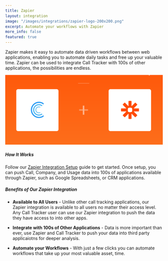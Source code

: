 ```yaml
---
title: Zapier
layout: integration
image: "/images/integrations/zapier-logo-200x200.png"
excerpt: Automate your workflows with Zapier
more_info: false
featured: true
---
```

Zapier makes it easy to automate data driven workflows between web applications, enabling you to automate daily tasks and free up your valuable time. Zapier can be used to integrate Call Tracker with 100s of other applications, the possibilities are endless.


<p class="text-center"><img src="/images/integrations/mockups/calltracker-plus-zapier-is-awesome.png" class="blog-content-img" alt="google adwords integration" /></p>

##### How It Works
Follow our <a href="https://app.calltracker.io/help/article/zapier-integration-setup/" target="_blank">Zapier Integration Setup</a> guide to get started. Once setup, you can push Call, Company, and Usage data into 100s of applications available through Zapier, such as Google Spreadsheets, or CRM applications. 


##### Benefits of Our Zapier Integration
* **Available to All Users** - Unlike other call tracking applications, our Zapier integration is available to all users no matter their access level. Any Call Tracker user can use our Zapier integration to push the data they have access to into other apps. 

* **Integrate with 100s of Other Applications** - Data is more important than ever, use Zapier and Call Tracker to push your data into third party applicaiotns for deeper analysis. 

* **Automate your Workflows** - With just a few clicks you can automate workflows that take up your most valuable asset, time.




